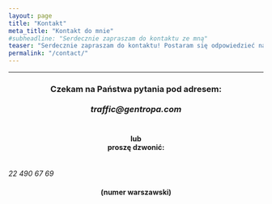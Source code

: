 ```yaml
---
layout: page
title: "Kontakt"
meta_title: "Kontakt do mnie"
#subheadline: "Serdecznie zapraszam do kontaktu ze mną"
teaser: "Serdecznie zapraszam do kontaktu! Postaram się odpowiedzieć na wszystkie pytania."
permalink: "/contact/"
---
```

<hr>

<h3>
<center>
Czekam na Państwa pytania pod adresem:<br><br>
<i>traffic@gentropa.com</i><br><br>
</center></h3>
<h4><center>
lub<br>
proszę dzwonić:<br><br>
</center></h4>
<i>22 490 67 69</i>
</center></h3>
<h4><center>(numer warszawski)</center></h4>
